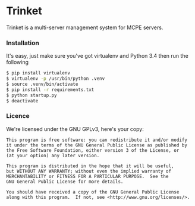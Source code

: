 # Trinket
Trinket is a multi-server management system for MCPE servers.

### Installation
It's easy, just make sure you've got virtualenv and Python 3.4 then run the following
```sh
$ pip install virtualenv
$ virtualenv -p /usr/bin/python .venv
$ source .venv/bin/activate
$ pip install -r requirements.txt
$ python startup.py
$ deactivate
```

### Licence
We're licensed under the GNU GPLv3, here's your copy:

	This program is free software: you can redistribute it and/or modify
	it under the terms of the GNU General Public License as published by
	the Free Software Foundation, either version 3 of the License, or
	(at your option) any later version.

	This program is distributed in the hope that it will be useful,
	but WITHOUT ANY WARRANTY; without even the implied warranty of
	MERCHANTABILITY or FITNESS FOR A PARTICULAR PURPOSE.  See the
	GNU General Public License for more details.

	You should have received a copy of the GNU General Public License
	along with this program.  If not, see <http://www.gnu.org/licenses/>.
